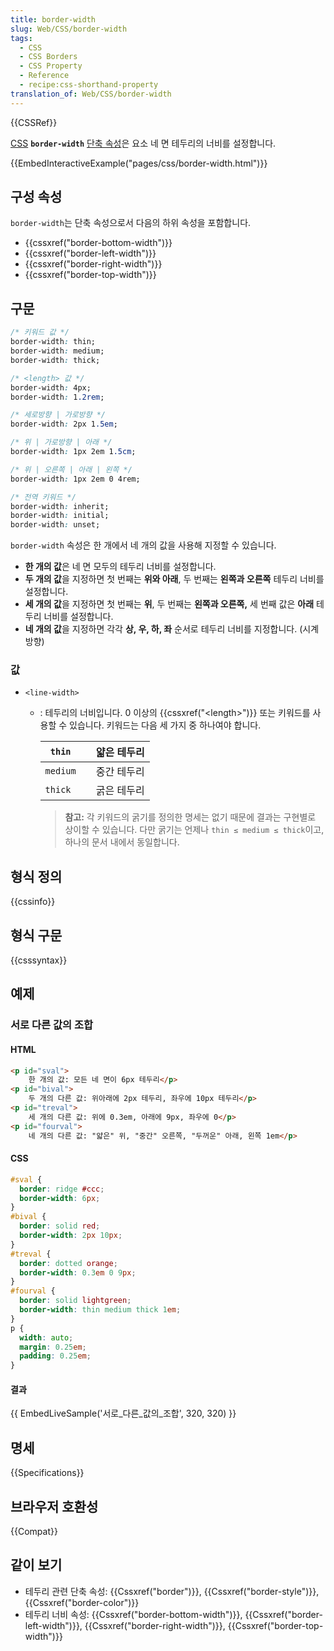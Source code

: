 ```yaml
---
title: border-width
slug: Web/CSS/border-width
tags:
  - CSS
  - CSS Borders
  - CSS Property
  - Reference
  - recipe:css-shorthand-property
translation_of: Web/CSS/border-width
---
```


{{CSSRef}}

[CSS](/ko/docs/Web/CSS) **`border-width`** [단축 속성](/ko/docs/Web/CSS/Shorthand_properties)은 요소 네 면 테두리의 너비를 설정합니다.

{{EmbedInteractiveExample("pages/css/border-width.html")}}

## 구성 속성

`border-width`는 단축 속성으로서 다음의 하위 속성을 포함합니다.

- {{cssxref("border-bottom-width")}}
- {{cssxref("border-left-width")}}
- {{cssxref("border-right-width")}}
- {{cssxref("border-top-width")}}

## 구문

```css
/* 키워드 값 */
border-width: thin;
border-width: medium;
border-width: thick;

/* <length> 값 */
border-width: 4px;
border-width: 1.2rem;

/* 세로방향 | 가로방향 */
border-width: 2px 1.5em;

/* 위 | 가로방향 | 아래 */
border-width: 1px 2em 1.5cm;

/* 위 | 오른쪽 | 아래 | 왼쪽 */
border-width: 1px 2em 0 4rem;

/* 전역 키워드 */
border-width: inherit;
border-width: initial;
border-width: unset;
```

`border-width` 속성은 한 개에서 네 개의 값을 사용해 지정할 수 있습니다.

- **한 개의 값**은 네 면 모두의 테두리 너비를 설정합니다.
- **두 개의 값**을 지정하면 첫 번째는 **위와 아래**, 두 번째는 **왼쪽과 오른쪽** 테두리 너비를 설정합니다.
- **세 개의 값**을 지정하면 첫 번째는 **위**, 두 번째는 **왼쪽과 오른쪽,** 세 번째 값은 **아래** 테두리 너비를 설정합니다.
- **네 개의 값**을 지정하면 각각 **상, 우, 하, 좌** 순서로 테두리 너비를 지정합니다. (시계방향)

### 값

- `<line-width>`

  - : 테두리의 너비입니다. 0 이상의 {{cssxref("&lt;length&gt;")}} 또는 키워드를 사용할 수 있습니다. 키워드는 다음 세 가지 중 하나여야 합니다.

    | `thin`   |     | 얇은 테두리 |
    | -------- | --- | ----------- |
    | `medium` |     | 중간 테두리 |
    | `thick`  |     | 굵은 테두리 |

    > **참고:** 각 키워드의 굵기를 정의한 명세는 없기 때문에 결과는 구현별로 상이할 수 있습니다. 다만 굵기는 언제나 `thin ≤ medium ≤ thick`이고, 하나의 문서 내에서 동일합니다.

## 형식 정의

{{cssinfo}}

## 형식 구문

{{csssyntax}}

## 예제

### 서로 다른 값의 조합

#### HTML

```html
<p id="sval">
    한 개의 값: 모든 네 면이 6px 테두리</p>
<p id="bival">
    두 개의 다른 값: 위아래에 2px 테두리, 좌우에 10px 테두리</p>
<p id="treval">
    세 개의 다른 값: 위에 0.3em, 아래에 9px, 좌우에 0</p>
<p id="fourval">
    네 개의 다른 값: "얇은" 위, "중간" 오른쪽, "두꺼운" 아래, 왼쪽 1em</p>
```

#### CSS

```css
#sval {
  border: ridge #ccc;
  border-width: 6px;
}
#bival {
  border: solid red;
  border-width: 2px 10px;
}
#treval {
  border: dotted orange;
  border-width: 0.3em 0 9px;
}
#fourval {
  border: solid lightgreen;
  border-width: thin medium thick 1em;
}
p {
  width: auto;
  margin: 0.25em;
  padding: 0.25em;
}
```

#### 결과

{{ EmbedLiveSample('서로_다른_값의_조합', 320, 320) }}

## 명세

{{Specifications}}

## 브라우저 호환성

{{Compat}}

## 같이 보기

- 테두리 관련 단축 속성: {{Cssxref("border")}}, {{Cssxref("border-style")}}, {{Cssxref("border-color")}}
- 테두리 너비 속성: {{Cssxref("border-bottom-width")}}, {{Cssxref("border-left-width")}}, {{Cssxref("border-right-width")}}, {{Cssxref("border-top-width")}}
